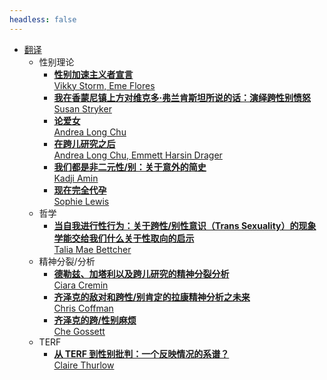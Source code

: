 ```yaml
---
headless: false
---
```


- [翻译](/docs/translated)
  - 性别理论
    - [**性别加速主义者宣言** <br/>Vikky Storm, Eme Flores](/docs/translated/gender-accelerationist-manifesto)
    - [**我在香蒙尼镇上方对维克多·弗兰肯斯坦所说的话：演绎跨性别愤怒** <br/>Susan Stryker](/docs/translated/my-words-to-victor-frankenstein)
    - [**论爱女** <br/>Andrea Long Chu](/docs/translated/on-liking-women)
    - [**在跨儿研究之后** <br/>Andrea Long Chu, Emmett Harsin Drager](/docs/translated/after_trans_studies)
    - [**我们都是非二元性/别：关于意外的简史** <br/>Kadji Amin](/docs/translated/we_are_all_nonbinary)
    - [**现在完全代孕** <br/>Sophie Lewis](/docs/translated/full_surrogacy_now)
  - 哲学
    - [**当自我进行性行为：关于跨性/别性意识（Trans Sexuality）的现象学能交给我们什么关于性取向的启示** <br/>Talia Mae Bettcher](/docs/translated/philosophy/trans_orientation)
  - 精神分裂/分析
    - [**德勒兹、加塔利以及跨儿研究的精神分裂分析** <br/>Ciara Cremin](/docs/translated/deleuze-guattari-and-the-schizoanalysis-of-trans-studies)
    - [**齐泽克的敌对和跨性/别肯定的拉康精神分析之未来** <br/>Chris Coffman](/docs/translated/zizeks_antagonism)
    - [**齐泽克的跨/性别麻烦** <br/>Che Gossett](/docs/translated/zizek_transtrouble)
  - TERF
    - [**从 TERF 到性别批判：一个反映情况的系谱？** <br/>Claire Thurlow](/docs/translated/from-terf-to-gender-critical-a-telling-genealogy)
<!--[口述史](/docs/oral_history/)--> 
